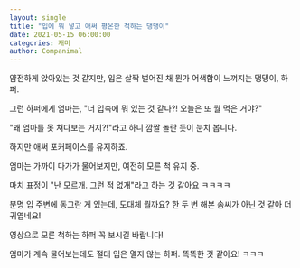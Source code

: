 ```yaml
---
layout: single
title: "입에 뭐 넣고 애써 평온한 척하는 댕댕이"
date: 2021-05-15 06:00:00
categories: 재미
author: Companimal
---
```


얌전하게 앉아있는 것 같지만, 입은 살짝 벌어진 채 뭔가 어색함이 느껴지는 댕댕이, 하퍼.

그런 하퍼에게 엄마는, "너 입속에 뭐 있는 것 같다?! 오늘은 또 뭘 먹은 거야?"

"왜 엄마를 못 쳐다보는 거지?!"라고 하니 깜짤 놀란 듯이 눈치 봅니다.

하지만 애써 포커페이스를 유지하죠.

엄마는 가까이 다가가 물어보지만, 여전히 모른 척 유지 중.

마치 표정이 "난 모르개. 그런 적 없개"라고 하는 것 같아요 ㅋㅋㅋㅋ

분명 입 주변에 동그란 게 있는데, 도대체 뭘까요? 한 두 번 해본 솜씨가 아닌 것 같아 더 귀엽네요!

영상으로 모른 척하는 하퍼 꼭 보시길 바랍니다!

엄마가 계속 물어보는데도 절대 입은 열지 않는 하퍼. 똑똑한 것 같아요! ㅋㅋㅋ
